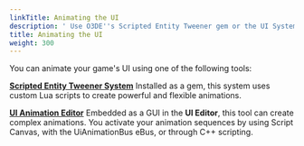 ```yaml
---
linkTitle: Animating the UI
description: ' Use O3DE''s Scripted Entity Tweener gem or the UI System''s Animation Editor to animate game UI elements. '
title: Animating the UI
weight: 300
---
```


You can animate your game's UI using one of the following tools:

[**Scripted Entity Tweener System**](tweener-system/)
Installed as a gem, this system uses custom Lua scripts to create powerful and flexible animations.

[**UI Animation Editor**](animation-editor/)
Embedded as a GUI in the **UI Editor**, this tool can create complex animations. You activate your animation sequences by using Script Canvas, with the UiAnimationBus eBus, or through C++ scripting.
